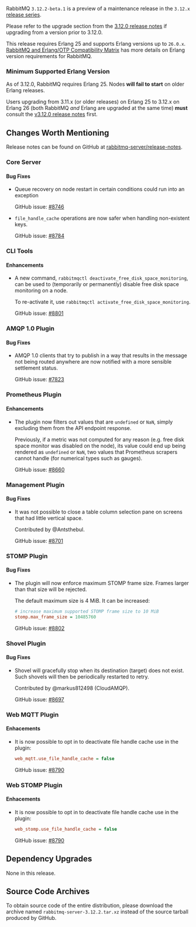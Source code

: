 RabbitMQ `3.12.2-beta.1` is a preview of a maintenance release in the `3.12.x` [release series](https://www.rabbitmq.com/versions.html).

Please refer to the upgrade section from the [3.12.0 release notes](https://github.com/rabbitmq/rabbitmq-server/releases/tag/v3.12.0)
if upgrading from a version prior to 3.12.0.

This release requires Erlang 25 and supports Erlang versions up to `26.0.x`.
[RabbitMQ and Erlang/OTP Compatibility Matrix](https://www.rabbitmq.com/which-erlang.html) has more details on
Erlang version requirements for RabbitMQ.


### Minimum Supported Erlang Version

As of 3.12.0, RabbitMQ requires Erlang 25. Nodes **will fail to start** on older Erlang releases.

Users upgrading from 3.11.x (or older releases) on Erlang 25 to 3.12.x on Erlang 26
(both RabbitMQ *and* Erlang are upgraded at the same time) **must** consult
the [v3.12.0 release notes](https://github.com/rabbitmq/rabbitmq-server/releases/tag/v3.12.0) first.


## Changes Worth Mentioning

Release notes can be found on GitHub at [rabbitmq-server/release-notes](https://github.com/rabbitmq/rabbitmq-server/tree/v3.12.x/release-notes).

### Core Server

#### Bug Fixes

 * Queue recovery on node restart in certain conditions could run into an exception

   GitHub issue: [#8746](https://github.com/rabbitmq/rabbitmq-server/issues/8746)

 * `file_handle_cache` operations are now safer when handling non-existent keys.

   GitHub issue: [#8784](https://github.com/rabbitmq/rabbitmq-server/issues/8784)


### CLI Tools

#### Enhancements

 * A new command, `rabbitmqctl deactivate_free_disk_space_monitoring`, can be used to (temporarily or permanently) disable
   free disk space monitoring on a node.

   To re-activate it, use `rabbitmqctl activate_free_disk_space_monitoring`.

   GitHub issue: [#8801](https://github.com/rabbitmq/rabbitmq-server/pull/8801)


### AMQP 1.0 Plugin

#### Bug Fixes

 * AMQP 1.0 clients that try to publish in a way that results in the message not being routed
   anywhere are now notified with a more sensible settlement status.

   GitHub issue: [#7823](https://github.com/rabbitmq/rabbitmq-server/issues/7823)


### Prometheus Plugin

#### Enhancements

 * The plugin now filters out values that are `undefined` or `NaN`, simply excluding
   them from the API endpoint response.

   Previously, if a metric was not computed for any reason (e.g. free disk space monitor
   was disabled on the node), its value could end up being rendered as `undefined` or `NaN`,
   two values that Prometheus scrapers cannot handle (for numerical types such as gauges).

   GitHub issue: [#8660](https://github.com/rabbitmq/rabbitmq-server/issues/8660)


### Management Plugin

#### Bug Fixes

 * It was not possible to close a table column selection pane on
   screens that had little vertical space.

   Contributed by @Antsthebul.

   GitHub issue: [#8701](https://github.com/rabbitmq/rabbitmq-server/pull/8701)


### STOMP Plugin

#### Bug Fixes

 * The plugin will now enforce maximum STOMP frame size. Frames larger than that
   size will be rejected.

   The default maximum size is 4 MiB. It can be increased:

   ``` ini
   # increase maximum supported STOMP frame size to 10 MiB
   stomp.max_frame_size = 10485760
   ```

   GitHub issue: [#8802](https://github.com/rabbitmq/rabbitmq-server/pull/8802)


### Shovel Plugin

#### Bug Fixes

 * Shovel will gracefully stop when its destination (target) does not exist.
   Such shovels will then be periodically restarted to retry.

   Contributed by @markus812498 (CloudAMQP).

   GitHub issue: [#8697](https://github.com/rabbitmq/rabbitmq-server/pull/8697)


### Web MQTT Plugin

#### Enhacements

 * It is now possible to opt in to deactivate file handle cache use in the plugin:

   ``` ini
   web_mqtt.use_file_handle_cache = false
   ```

   GitHub issue: [#8790](https://github.com/rabbitmq/rabbitmq-server/pull/8790)


### Web STOMP Plugin

#### Enhacements

 * It is now possible to opt in to deactivate file handle cache use in the plugin:

   ``` ini
   web_stomp.use_file_handle_cache = false
   ```

   GitHub issue: [#8790](https://github.com/rabbitmq/rabbitmq-server/pull/8790)


## Dependency Upgrades

None in this release.

## Source Code Archives

To obtain source code of the entire distribution, please download the archive named `rabbitmq-server-3.12.2.tar.xz`
instead of the source tarball produced by GitHub.
